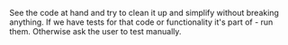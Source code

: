 See the code at hand and try to clean it up and simplify without breaking anything. If we have tests for that code or functionality it's part of - run them. Otherwise ask the user to test manually.